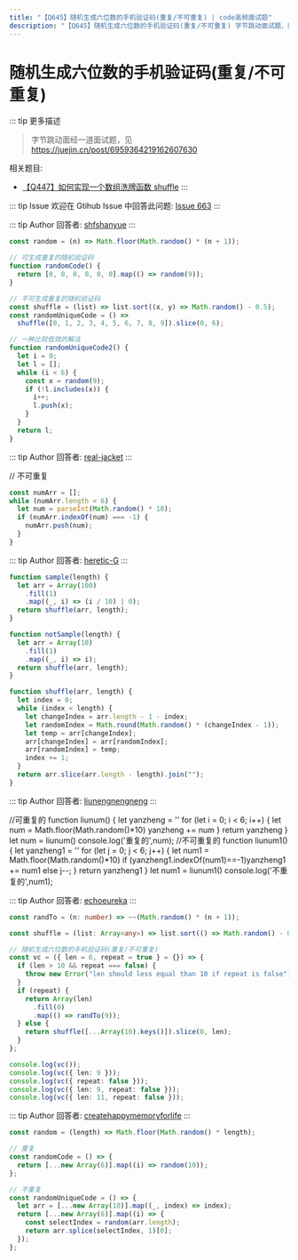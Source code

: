 ```yaml
---
title: "【Q645】随机生成六位数的手机验证码(重复/不可重复) | code高频面试题"
description: "【Q645】随机生成六位数的手机验证码(重复/不可重复) 字节跳动面试题、阿里腾讯面试题、美团小米面试题。"
---
```


# 随机生成六位数的手机验证码(重复/不可重复)

::: tip 更多描述

> 字节跳动面经一道面试题，见 <https://juejin.cn/post/6959364219162607630>

相关题目:

- [【Q447】如何实现一个数组洗牌函数 shuffle](https://github.com/shfshanyue/Daily-Question/issues/455)
  :::

::: tip Issue
欢迎在 Gtihub Issue 中回答此问题: [Issue 663](https://github.com/shfshanyue/Daily-Question/issues/663)
:::

::: tip Author
回答者: [shfshanyue](https://github.com/shfshanyue)
:::

```js
const random = (n) => Math.floor(Math.random() * (n + 1));

// 可生成重复的随机验证码
function randomCode() {
  return [0, 0, 0, 0, 0, 0].map(() => random(9));
}

// 不可生成重复的随机验证码
const shuffle = (list) => list.sort((x, y) => Math.random() - 0.5);
const randomUniqueCode = () =>
  shuffle([0, 1, 2, 3, 4, 5, 6, 7, 8, 9]).slice(0, 6);

// 一种比较低效的解法
function randomUniqueCode2() {
  let i = 0;
  let l = [];
  while (i < 6) {
    const x = random(9);
    if (!l.includes(x)) {
      i++;
      l.push(x);
    }
  }
  return l;
}
```

::: tip Author
回答者: [real-jacket](https://github.com/real-jacket)
:::

// 不可重复

```js
const numArr = [];
while (numArr.length < 6) {
  let num = parseInt(Math.random() * 10);
  if (numArr.indexOf(num) === -1) {
    numArr.push(num);
  }
}
```

::: tip Author
回答者: [heretic-G](https://github.com/heretic-G)
:::

```javascript
function sample(length) {
  let arr = Array(100)
    .fill(1)
    .map((_, i) => (i / 10) | 0);
  return shuffle(arr, length);
}

function notSample(length) {
  let arr = Array(10)
    .fill(1)
    .map((_, i) => i);
  return shuffle(arr, length);
}

function shuffle(arr, length) {
  let index = 0;
  while (index < length) {
    let changeIndex = arr.length - 1 - index;
    let randomIndex = Math.round(Math.random() * (changeIndex - 1));
    let temp = arr[changeIndex];
    arr[changeIndex] = arr[randomIndex];
    arr[randomIndex] = temp;
    index += 1;
  }
  return arr.slice(arr.length - length).join("");
}
```

::: tip Author
回答者: [liunengnengneng](https://github.com/liunengnengneng)
:::

//可重复的
function liunum() {
let yanzheng = ''
for (let i = 0; i < 6; i++) {
let num = Math.floor(Math.random()*10)
yanzheng += num
}
return yanzheng
}
let num = liunum()
console.log('重复的',num);
//不可重复的
function liunum1() {
let yanzheng1 = ''
for (let j = 0; j < 6; j++) {
let num1 = Math.floor(Math.random()*10)
if (yanzheng1.indexOf(num1)==-1)yanzheng1 += num1
else j--;
}
return yanzheng1
}
let num1 = liunum1()
console.log('不重复的',num1);

::: tip Author
回答者: [echoeureka](https://github.com/echoeureka)
:::

```typescript
const randTo = (n: number) => ~~(Math.random() * (n + 1));

const shuffle = (list: Array<any>) => list.sort(() => Math.random() - 0.5);

// 随机生成六位数的手机验证码(重复/不可重复)
const vc = ({ len = 6, repeat = true } = {}) => {
  if (len > 10 && repeat === false) {
    throw new Error("len should less equal than 10 if repeat is false");
  }
  if (repeat) {
    return Array(len)
      .fill(0)
      .map(() => randTo(9));
  } else {
    return shuffle([...Array(10).keys()]).slice(0, len);
  }
};

console.log(vc());
console.log(vc({ len: 9 }));
console.log(vc({ repeat: false }));
console.log(vc({ len: 9, repeat: false }));
console.log(vc({ len: 11, repeat: false }));
```

::: tip Author
回答者: [createhappymemoryforlife](https://github.com/createhappymemoryforlife)
:::

```js
const random = (length) => Math.floor(Math.random() * length);

// 重复
const randomCode = () => {
  return [...new Array(6)].map((i) => random(10));
};

// 不重复
const randomUniqueCode = () => {
  let arr = [...new Array(10)].map((_, index) => index);
  return [...new Array(6)].map((i) => {
    const selectIndex = random(arr.length);
    return arr.splice(selectIndex, 1)[0];
  });
};
```
